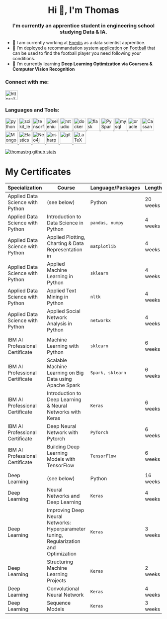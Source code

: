 <h1 align="center">Hi 👋, I'm Thomas</h1>
<h3 align="center">I'm currently an apprentice student in engineering school studying Data & IA.</h3>

- 💼 I am currently working at [Enedis](https://www.enedis.fr/) as a data scientist apprentice.
- 🔭 I’m deployed a recommandation system [application on Football](https://share.streamlit.io/thomastrg/recommandation_system_footballers_application/main/full_application.py) that can be used to find the football player you need following your conditions.
- 🌱 I’m currently learning **Deep Learning Optimization via Coursera & Computer Vision Recognition**

<h3 align="left">Connect with me:</h3>
<p align="left">
<a href="https://www.linkedin.com/in/thomas-trang100/" target="blank"><img align="center" src="https://cdn.jsdelivr.net/npm/simple-icons@3.0.1/icons/linkedin.svg" alt="https://www.linkedin.com/in/thomas-trang100/" height="30" width="40" /></a> 
</p>

<h3 align="left">Languages and Tools:</h3>
<p align="left"> 
 <a href="https://www.python.org" target="_blank"> <img src="https://upload.wikimedia.org/wikipedia/commons/thumb/c/c3/Python-logo-notext.svg/768px-Python-logo-notext.svg.png" alt="python" width="40" height="40"/> </a> 
 <a href="https://scikit-learn.org/" target="_blank"> <img src="https://upload.wikimedia.org/wikipedia/commons/0/05/Scikit_learn_logo_small.svg" alt="scikit_learn" width="40" height="40"/> </a> 
  <a href="https://www.tensorflow.org/?hl=fr" target="_blank"> <img src="https://res-4.cloudinary.com/crunchbase-production/image/upload/c_lpad,h_256,w_256,f_auto,q_auto:eco/i1sxyymqcjhmxhz0xhaw" alt="tensorflow" width="40" height="40"/> </a> 
 <a href="https://www.selenium.dev" target="_blank"> <img src="https://raw.githubusercontent.com/detain/svg-logos/780f25886640cef088af994181646db2f6b1a3f8/svg/selenium-logo.svg" alt="selenium" width="40" height="40"/> </a>
 <a href="https://www.r-project.org/" target="_blank"> <img src="https://www.cartelis.com/wp-content/uploads/2020/04/rstudio-datascience.png" alt="rstudio" width="40" height="40"/> </a>
 <a href="https://www.docker.com/" target="_blank"> <img src="https://blog.engineering.publicissapient.fr/wp-content/uploads/2016/04/docker.png" alt="docker" width="40" height="40"/> </a> 
 <a href="https://flask.palletsprojects.com/" target="_blank"> <img src="https://www.vectorlogo.zone/logos/pocoo_flask/pocoo_flask-icon.svg" alt="flask" width="40" height="40"/> </a>
 <a href="https://www.mathworks.com/" target="_blank"> <img src="https://i1.wp.com/ittutorial.org/wp-content/uploads/2020/10/spark.jpeg?fit=618%2C348&ssl=1" alt="PySpark" width="40" height="40"/> </a>
 <a href="https://www.mysql.com/" target="_blank"> <img src="https://www.ideematic.com/wp-content/uploads/2018/02/mysql.png" alt="mysql" width="40" height="40"/> </a> 
 <a href="https://www.oracle.com/" target="_blank"> <img src="https://cdn.iconscout.com/icon/free/png-256/oracle-226044.png" alt="oracle" width="40" height="40"/> </a> 
<a href="https://cassandra.apache.org/" target="_blank"> <img src="https://cdn.iconscout.com/icon/free/png-256/cassandra-282570.png" alt="Cassandra" width="40" height="40"/> </a> 
 <a href="https://cassandra.apache.org/" target="_blank"> <img src="https://cdn.icon-icons.com/icons2/2415/PNG/512/mongodb_plain_wordmark_logo_icon_146423.png" alt="MongoDB" width="40" height="40"/> </a> 
 <a href="https://cassandra.apache.org/" target="_blank"> <img src="http://www.smile.eu/sites/default/files/styles/picture_news_technology/public/2017-08/elastic.png?itok=x98WjZPg" alt="Elasticsearch" width="40" height="40"/> </a> 
  <a href="https://cassandra.apache.org/" target="_blank"> <img src="https://www.toulousejug.org/images/2012-06-08-nosql-neo4j/neo4j.png" alt="Neo4j" width="40" height="40"/> </a> 
  <a href="https://www.w3schools.com/cs/" target="_blank"> <img src="https://blog.cellenza.com/wp-content/uploads/2017/02/CSharpLogo.png" alt="csharp" width="40" height="40"/> </a> 
 <a href="https://git-scm.com/" target="_blank"> <img src="https://www.vectorlogo.zone/logos/git-scm/git-scm-icon.svg" alt="git" width="40" height="40"/> </a> 
 <a href="https://fr.overleaf.com/" target="_blank"> <img src="https://is2-ssl.mzstatic.com/image/thumb/Purple113/v4/00/b7/20/00b72048-068f-6952-63be-6b3afae80cbf/source/256x256bb.jpg" alt="LaTeX" width="40" height="40"/> </a>  
  </p>


[![thomastrg github stats](https://github-readme-stats.vercel.app/api?username=thomastrg)](https://github.com/thomastrg/github-readme-stats)


# My Certificates

| Specialization  | Course  | Language/Packages | Length | Institute | Certificate | 
| --- | --- | --- | ---  | --- | --- |
| Applied Data Science with Python | (see below) | Python | 20 weeks | The University of Michigan | https://www.coursera.org/account/accomplishments/specialization/certificate/KAR75V8W83ED
| Applied Data Science with Python | Introduction to Data Science in Python  |   `pandas, numpy` | 4 weeks | The University of Michigan | https://www.coursera.org/account/accomplishments/certificate/VWJ68TM4GDNS |
| Applied Data Science with Python | Applied Plotting, Charting & Data Representation in   |  `matplotlib` | 4 weeks | The University of Michigan |  https://www.coursera.org/account/accomplishments/certificate/3XZQDF2AWQBN |
| Applied Data Science with Python | Applied Machine Learning in Python  |   `sklearn` | 4 weeks | The University of Michigan |  https://www.coursera.org/account/accomplishments/certificate/VK8U3SU6EVC7 |
| Applied Data Science with Python | Applied Text Mining in Python |   `nltk` | 4 weeks | The University of Michigan |  https://www.coursera.org/account/accomplishments/certificate/UDRLKLV7Z3K7 |
| Applied Data Science with Python | Applied Social Network Analysis in Python  |  `networkx` | 4 weeks | The University of Michigan |  https://www.coursera.org/account/accomplishments/certificate/U2X5B7KAXRES |
|   |  |   |   |   | |
| IBM AI Professional Certificate | Machine Learning with Python  | `sklearn` | 6 weeks | IBM |  https://www.coursera.org/account/accomplishments/certificate/ZD9DMTDZ9WE6 |
| IBM AI Professional Certificate | Scalable Machine Learning on Big Data using Apache Spark  | `Spark, sklearn` | 6 weeks | IBM |  https://www.coursera.org/account/accomplishments/certificate/ZX2U9GGTDHCW |
| IBM AI Professional Certificate | Introduction to Deep Learning & Neural Networks with Keras  | `Keras` | 6 weeks | IBM |  https://www.coursera.org/account/accomplishments/certificate/Y884957K36DQ |
| IBM AI Professional Certificate | Deep Neural Network with Pytorch  | `PyTorch` | 6 weeks | IBM | https://www.coursera.org/account/accomplishments/certificate/CMPF3D4H9RQX |
| IBM AI Professional Certificate | Building Deep Learning Models with TensorFlow| `TensorFlow` | 6 weeks | IBM | https://www.coursera.org/account/accomplishments/certificate/DZGCEENCTM7R |
|   |  |   |   |   | |
| Deep Learning | (see below)  | Python | 16 weeks | deeplearning.ai |   |
|  Deep Learning | Neural Networks and Deep Learning | `Keras` | 4 weeks  | deeplearning.ai | https://www.coursera.org/account/accomplishments/certificate/EL57CSPRQF8P |
|  Deep Learning | Improving Deep Neural Networks: Hyperparameter tuning, Regularization and Optimization | `Keras` | 3 weeks  | deeplearning.ai |  |
|  Deep Learning | Structuring Machine Learning Projects | `Keras` | 2 weeks  | deeplearning.ai |  |
|  Deep Learning | Convolutional Neural Network | `Keras` | 4 weeks  | deeplearning.ai |  |
|  Deep Learning | Sequence Models | `Keras` | 3 weeks  | deeplearning.ai |  |


